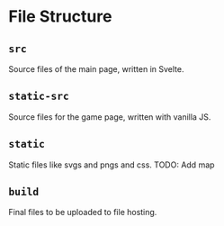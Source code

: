 # File Structure

## `src`

Source files of the main page, written in Svelte.

## `static-src`

Source files for the game page, written with vanilla JS.

## `static`

Static files like svgs and pngs and css.
TODO: Add map

## `build`

Final files to be uploaded to file hosting.
